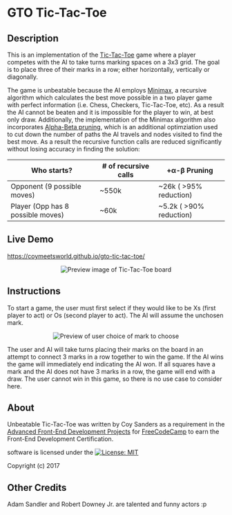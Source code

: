
# GTO Tic-Tac-Toe

## Description

This is an implementation of the [Tic-Tac-Toe](https://en.wikipedia.org/wiki/Tic-tac-toe) game where a player competes with the AI to take turns marking spaces on a 3x3 grid. The goal is to place three of their marks in a row; either horizontally, vertically or diagonally.

The game is unbeatable because the AI employs [Minimax]("https://en.wikipedia.org/wiki/Minimax"), a recursive algorithm which calculates the best move possible in a two player game with perfect information (i.e. Chess, Checkers, Tic-Tac-Toe, etc). As a result the AI cannot be beaten and it is impossible for the player to win, at best only draw. Additionally, the implementation of the Minimax algorithm also incorporates [Alpha-Beta pruning](https://en.wikipedia.org/wiki/Alpha-beta_pruning), which is an additional optimziation used to cut down the number of paths the AI travels and nodes visited to find the best move. As a result the recursive function calls are reduced significantly without losing accuracy in finding the solution:
   
	 
| Who starts? | # of recursive calls | +&alpha;-&beta; Pruning |
| --- | --- | --- |
| Opponent (9 possible moves) | ~550k | ~26k ( >95% reduction) |
| Player (Opp has 8 possible moves) | ~60k | ~5.2k ( >90% reduction) |

## Live Demo

https://coymeetsworld.github.io/gto-tic-tac-toe/

<div align="center">
	<img src="images/readme-imgs/preview.png" alt="Preview image of Tic-Tac-Toe board"/>
</div>

## Instructions

To start a game, the user must first select if they would like to be Xs (first player to act) or Os (second player to act). The AI will assume the unchosen mark.

<div align="center">
	<img src="images/readme-imgs/mark_option.png" alt="Preview of user choice of mark to choose"/>
</div>

The user and AI will take turns placing their marks on the board in an attempt to connect 3 marks in a row together to win the game. If the AI wins the game will immediately end indicating the AI won. If all squares have a mark and the AI does not have 3 marks in a row, the game will end with a draw. The user cannot win in this game, so there is no use case to consider here.

## About

Unbeatable Tic-Tac-Toe was written by Coy Sanders as a requirement in the [Advanced Front-End Development Projects](https://www.freecodecamp.com/challenges/build-a-tic-tac-toe-game) for [FreeCodeCamp](http://www.freecodecamp.com) to earn the Front-End Development Certification.

software is licensed under the [![License: MIT](https://img.shields.io/badge/License-MIT-yellow.svg)](https://opensource.org/licenses/MIT)

Copyright (c) 2017 

## Other Credits

Adam Sandler and Robert Downey Jr. are talented and funny actors :p
